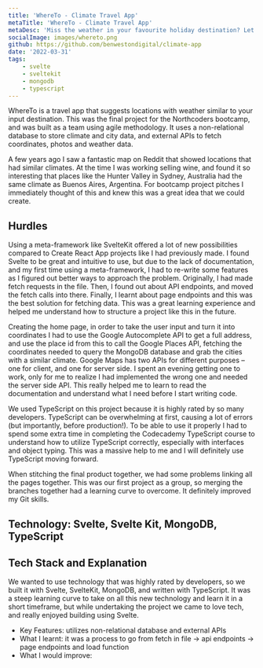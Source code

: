 ```yaml
---
title: 'WhereTo - Climate Travel App'
metaTitle: 'WhereTo - Climate Travel App'
metaDesc: 'Miss the weather in your favourite holiday destination? Let WhereTo help you decide on your next vacation spot. Uses Svelte / Svelte Kit.'
socialImage: images/whereto.png
github: https://github.com/benwestondigital/climate-app
date: '2022-03-31'
tags:
    - svelte
    - sveltekit
    - mongodb
    - typescript
---
```


WhereTo is a travel app that suggests locations with weather similar to your input destination. This was the final project for the Northcoders bootcamp, and was built as a team using agile methodology. It uses a non-relational database to store climate and city data, and external APIs to fetch coordinates, photos and weather data.

A few years ago I saw a fantastic map on Reddit that showed locations that had similar climates. At the time I was working selling wine, and found it so interesting that places like the Hunter Valley in Sydney, Australia had the same climate as Buenos Aires, Argentina. For bootcamp project pitches I immediately thought of this and knew this was a great idea that we could create.

## Hurdles

Using a meta-framework like SvelteKit offered a lot of new possibilities compared to Create React App projects like I had previously made. I found Svelte to be great and intuitive to use, but due to the lack of documentation, and my first time using a meta-framework, I had to re-write some features as I figured out better ways to approach the problem. Originally, I had made fetch requests in the file. Then, I found out about API endpoints, and moved the fetch calls into there. Finally, I learnt about page endpoints and this was the best solution for fetching data. This was a great learning experience and helped me understand how to structure a project like this in the future.

Creating the home page, in order to take the user input and turn it into coordinates I had to use the Google Autocomplete API to get a full address, and use the place id from this to call the Google Places API, fetching the coordinates needed to query the MongoDB database and grab the cities with a similar climate. Google Maps has two APIs for different purposes – one for client, and one for server side. I spent an evening getting one to work, only for me to realize I had implemented the wrong one and needed the server side API. This really helped me to learn to read the documentation and understand what I need before I start writing code.

We used TypeScript on this project because it is highly rated by so many developers. TypeScript can be overwhelming at first, causing a lot of errors (but importantly, before production!). To be able to use it properly I had to spend some extra time in completing the Codecademy TypeScript course to understand how to utilize TypeScript correctly, especially with interfaces and object typing. This was a massive help to me and I will definitely use TypeScript moving forward.

When stitching the final product together, we had some problems linking all the pages together. This was our first project as a group, so merging the branches together had a learning curve to overcome. It definitely improved my Git skills.

## Technology: Svelte, Svelte Kit, MongoDB, TypeScript

## Tech Stack and Explanation

We wanted to use technology that was highly rated by developers, so we built it with Svelte, SvelteKit, MongoDB, and written with TypeScript.
It was a steep learning curve to take on all this new technology and learn it in a short timeframe, but while undertaking the project we came to love tech, and really enjoyed building using Svelte.

- Key Features: utilizes non-relational database and external APIs
- What I learnt: it was a process to go from fetch in file → api endpoints → page endpoints and load function
- What I would improve:
